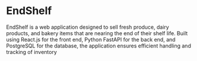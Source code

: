 # EndShelf
EndShelf is a web application designed to sell fresh produce, dairy products, and bakery items that are nearing the end of their shelf life. Built using React.js for the front end, Python FastAPI for the back end, and PostgreSQL for the database, the application ensures efficient handling and tracking of inventory

